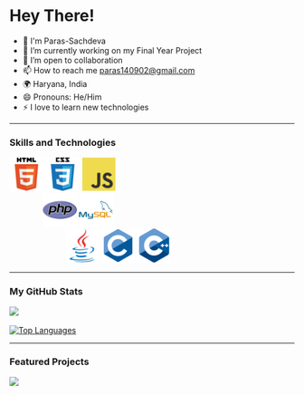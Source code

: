 # Hey There!
- 👋 I'm Paras-Sachdeva 
- 🌱 I’m currently working on my Final Year Project
- 💞️ I’m open to collaboration
- 📫 How to reach me paras140902@gmail.com
- 🌍 Haryana, India
- 😄 Pronouns: He/Him
- ⚡ I love to learn new technologies
---
### Skills and Technologies
[<img src="https://raw.githubusercontent.com/devicons/devicon/master/icons/html5/html5-original-wordmark.svg" width="60" height="60">](https://developer.mozilla.org/en-US/docs/Web/HTML)
[<img src="https://raw.githubusercontent.com/devicons/devicon/master/icons/css3/css3-original-wordmark.svg" width="60" height="60">](https://developer.mozilla.org/en-US/docs/Web/CSS)
[<img src="https://raw.githubusercontent.com/devicons/devicon/master/icons/javascript/javascript-original.svg" width="60" height="60">](https://developer.mozilla.org/en-US/docs/Web/JavaScript)
<br>
&nbsp;&nbsp;&nbsp;&nbsp;
&nbsp;&nbsp;&nbsp;&nbsp;
&nbsp;&nbsp;&nbsp;&nbsp;
[<img src="https://raw.githubusercontent.com/devicons/devicon/master/icons/php/php-original.svg" width="60" height="60">](https://www.php.net/)
[<img src="https://raw.githubusercontent.com/devicons/devicon/master/icons/mysql/mysql-original-wordmark.svg" width="60" height="60">](https://www.mysql.com/)
<br>
&nbsp;&nbsp;&nbsp;&nbsp;
&nbsp;&nbsp;&nbsp;&nbsp;
&nbsp;&nbsp;&nbsp;&nbsp;
&nbsp;&nbsp;&nbsp;&nbsp;
&nbsp;&nbsp;&nbsp;&nbsp;
[<img src="https://raw.githubusercontent.com/devicons/devicon/master/icons/java/java-original.svg" width="60" height="60">](https://www.java.com/)
[<img src="https://raw.githubusercontent.com/devicons/devicon/master/icons/c/c-original.svg" width="60" height="60">](https://en.cppreference.com/w/c/language)
[<img src="https://raw.githubusercontent.com/devicons/devicon/master/icons/cplusplus/cplusplus-original.svg" width="60" height="60">](https://en.cppreference.com/w/cpp)

---
### My GitHub Stats
<a href="http://www.github.com/Paras-Sachdeva"><img src="https://github-readme-streak-stats.herokuapp.com/?user=Paras-Sachdeva&stroke=ffffff&background=000000&ring=3382ed&fire=3382ed&currStreakNum=ffffff&currStreakLabel=3382ed&sideNums=ffffff&sideLabels=ffffff&dates=ffffff&hide_border=true" /></a>

<a href="https://github.com/Paras-Sachdeva" align="left"><img src="https://github-readme-stats.vercel.app/api/top-langs/?username=Paras-Sachdeva&langs_count=10&title_color=3382ed&text_color=ffffff&icon_color=6366f1&bg_color=000000&hide_border=true&locale=en&custom_title=Top%20%Languages" alt="Top Languages" /></a>

---
### Featured Projects
<div width="100%" align="center"><a href="https://github.com/Paras-Sachdeva/Book-Pedlar" align="left"><img align="left" width="45%" src="https://github-readme-stats.vercel.app/api/pin/?username=Paras-Sachdeva&repo=Book-Pedlar&title_color=3382ed&text_color=ffffff&icon_color=6366f1&bg_color=000000&hide_border=true&locale=en" /></a></div>
